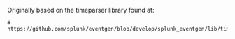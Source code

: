 Originally based on the timeparser library found at:

    # https://github.com/splunk/eventgen/blob/develop/splunk_eventgen/lib/timeparser.py

